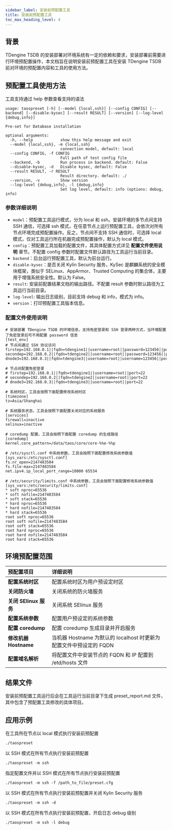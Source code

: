 ```yaml
---
sidebar_label: 安装前预配置工具
title: 安装前预配置工具
toc_max_heading_level: 4
---
```


## 背景

TDengine TSDB 的安装部署对环境系统有一定的依赖和要求，安装部署前需要进行环境预配置操作，本文档旨在说明安装前预配置工具在安装 TDengine TSDB 前对环境的预配置内容和工具的使用方法。 

## 预配置工具使用方法

工具支持通过 help 参数查看支持的语法

```help
usage: taospreset [-h] [--model {local,ssh}] [--config CONFIG] [--backend] [--disable-kysec] [--result RESULT] [--version] [--log-level {debug,info}]

Pre-set for Database installation

optional arguments:
  -h, --help            show this help message and exit
  --model {local,ssh}, -m {local,ssh}
                        connection model, default: local
  --config CONFIG, -f CONFIG
                        Full path of test config file
  --backend, -b         Run process in backend. default: False
  --disable-kysec, -d   Disable kysec, default: False
  --result RESULT, -r RESULT
                        Result directory. default: ./
  --version, -v         Show version
  --log-level {debug,info}, -l {debug,info}
                        Set log level, default: info (options: debug, info)
```

### 参数详细说明

- `model`：预配置工具运行模式，分为 local 和 ssh。安装环境的多节点间支持 SSH 通信，可选择 ssh 模式，在任意节点上运行预配置工具，会依次对所有节点环境完成预配置操作。反之，节点间不支持 SSH 通信时，可选择 local 模式，仅对工具运行所在机器完成预配置操作，默认为 local 模式。
- `config`：预配置工具加载的配置文件，其具体配置方式详见 **配置文件使用说明** 章节。不配置 config 参数时配置文件默认路径为工具运行当前目录。
- `backend`：后台运行预配置工具，默认为前台运行。
- `disable-kysec`：是否关闭 Kylin Security 服务，KySec 是麒麟系统的安全模块框架，类似于 SELinux、AppArmor、Trusted Computing 的集合体，主要用于增强系统安全性。默认为 False。
- `result`: 安装前配置结果文档的输出路径。不配置 result 参数时默认路径为工具运行当前目录。
- `log-level`: 输出日志级别，目前支持 debug 和 info，模式为 info。
- `version`：打印预配置工具版本信息。

### 配置文件使用说明

```config
# 安装部署 TDengine TSDB 的环境信息，支持免密登录和 SSH 登录两种方式，当环境配置了免密登录后可不用配置 password 信息
[test_env]
# 节点间通过 SSH 协议访问
firstep=192.168.0.1||fqdn=tdengine1||username=root||password=123456||port=22
secondep=192.168.0.2||fqdn=tdengine2||username=root||password=123456||port=22
dnode3=192.168.0.3||fqdn=tdengine3||username=root||username=123456||port=22

# 节点间配置免密登录
# firstep=192.168.0.1||fqdn=tdengine1||username=root||port=22
# secondep=192.168.0.2||fqdn=tdengine2||username=root||port=22
# dnode3=192.168.0.3||fqdn=tdengine3||username=root||port=22

# 系统时区，工具会按照下面配置修改系统时区
[timezone]
tz=Asia/Shanghai

# 系统服务状态，工具会按照下面配置关闭对应的系统服务
[services]
firewall=inactive
selinux=inactive

# coredump 配置，工具会按照下面配置 coredump 的生成路径
[coredump]
kernel.core_pattern=/data/taos/core/core-%%e-%%p

# /etc/sysctl.conf 中系统参数，工具会按照下面配置修改系统参数值
[sys_vars:/etc/sysctl.conf]
fs.nr_open=2147483584
fs.file-max=2147483584
net.ipv4.ip_local_port_range=10000 65534

# /etc/security/limits.conf 中系统参数，工具会按照下面配置修改系统参数值
[sys_vars:/etc/security/limits.conf]
* soft nproc=65536
* soft nofile=2147483584
* soft stack=65536
* hard nproc=65536
* hard nofile=2147483584
* hard stack=65536
root soft nproc=65536
root soft nofile=2147483584
root soft stack=65536
root hard nproc=65536
root hard nofile=2147483584
root hard stack=65536
```
## 环境预配置范围

| **预配置项目** | **详细说明** |
|:--|:----------|
| **配置系统时区**   | 配置系统时区为用户预设定时区 |
| **关闭防火墙** | 关闭系统的防火墙服务 |
| **关闭 SElinux 服务**   | 关闭系统 SElinux 服务 |
| **配置系统参数**   | 配置用户预设定的系统参数 |   
| **配置 coredump**   | 配置 coredump 生成目录并开启服务 | 
| **修改机器 Hostname**   | 当机器 Hostname 为默认的 localhost 时更新为配置文件中预设定的 FQDN | 
| **配置域名解析**   | 将配置文件中安装节点的 FQDN 和 IP 配置到 /etd/hosts 文件 | 

## 结果文件
安装前预配置工具运行后会在工具运行当前目录下生成 preset_report.md 文件，其中包含了预配置工具修改的具体项目。

## 应用示例

在工具所在节点以 local 模式执行安装前预配置
```
./taospreset 
```
以 SSH 模式在所有节点执行安装前预配置
```
./taospreset -m ssh
```
指定配置文件并以 SSH 模式在所有节点执行安装前预配置
```
./taospreset -m ssh -f /path_to_file/preset.cfg
```
以 SSH 模式在所有节点执行安装前预配置并关闭 Kylin Security 服务
```
./taospreset -m ssh -d
```
以 SSH 模式在所有节点执行安装前预配置，开启日志 debug 级别
```
./taospreset -m ssh -l debug
```